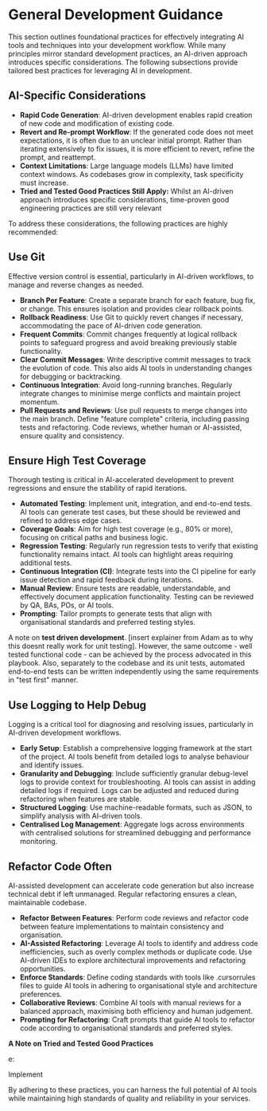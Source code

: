 # General Development Guidance

This section outlines foundational practices for effectively integrating AI tools and techniques into your development workflow. While many principles mirror standard development practices, an AI-driven approach introduces specific considerations. The following subsections provide tailored best practices for leveraging AI in development.

## AI-Specific Considerations

- **Rapid Code Generation**: AI-driven development enables rapid creation of new code and modification of existing code.
- **Revert and Re-prompt Workflow**: If the generated code does not meet expectations, it is often due to an unclear initial prompt. Rather than iterating extensively to fix issues, it is more efficient to revert, refine the prompt, and reattempt.
- **Context Limitations**: Large language models (LLMs) have limited context windows. As codebases grow in complexity, task specificity must increase.
- **Tried and Tested Good Practices Still Apply:** Whilst an AI-driven approach introduces specific considerations, time-proven good engineering practices are still very relevant

To address these considerations, the following practices are highly recommended:

## Use Git

Effective version control is essential, particularly in AI-driven workflows, to manage and reverse changes as needed.

- **Branch Per Feature**: Create a separate branch for each feature, bug fix, or change. This ensures isolation and provides clear rollback points.
- **Rollback Readiness**: Use Git to quickly revert changes if necessary, accommodating the pace of AI-driven code generation.
- **Frequent Commits**: Commit changes frequently at logical rollback points to safeguard progress and avoid breaking previously stable functionality.
- **Clear Commit Messages**: Write descriptive commit messages to track the evolution of code. This also aids AI tools in understanding changes for debugging or backtracking.
- **Continuous Integration**: Avoid long-running branches. Regularly integrate changes to minimise merge conflicts and maintain project momentum.
- **Pull Requests and Reviews**: Use pull requests to merge changes into the main branch. Define "feature complete" criteria, including passing tests and refactoring. Code reviews, whether human or AI-assisted, ensure quality and consistency.

## Ensure High Test Coverage

Thorough testing is critical in AI-accelerated development to prevent regressions and ensure the stability of rapid iterations.

- **Automated Testing**: Implement unit, integration, and end-to-end tests. AI tools can generate test cases, but these should be reviewed and refined to address edge cases.
- **Coverage Goals**: Aim for high test coverage (e.g., 80% or more), focusing on critical paths and business logic.
- **Regression Testing**: Regularly run regression tests to verify that existing functionality remains intact. AI tools can highlight areas requiring additional tests.
- **Continuous Integration (CI)**: Integrate tests into the CI pipeline for early issue detection and rapid feedback during iterations.
- **Manual Review**: Ensure tests are readable, understandable, and effectively document application functionality. Testing can be reviewed by QA, BAs, POs, or AI tools.
- **Prompting**: Tailor prompts to generate tests that align with organisational standards and preferred testing styles.

A note on **test driven development**. [insert explainer from Adam as to why this doesnt really work for unit testing]. However, the same outcome - well tested functional code - can be achieved by the process advocated in this playbook. Also, separately to the codebase and its unit tests, automated end-to-end tests can be written independently using the same requirements in "test first" manner. 

## Use Logging to Help Debug

Logging is a critical tool for diagnosing and resolving issues, particularly in AI-driven development workflows.

- **Early Setup**: Establish a comprehensive logging framework at the start of the project. AI tools benefit from detailed logs to analyse behaviour and identify issues.
- **Granularity and Debugging**: Include sufficiently granular debug-level logs to provide context for troubleshooting. AI tools can assist in adding detailed logs if required. Logs can be adjusted and reduced during refactoring when features are stable.
- **Structured Logging**: Use machine-readable formats, such as JSON, to simplify analysis with AI-driven tools.
- **Centralised Log Management**: Aggregate logs across environments with centralised solutions for streamlined debugging and performance monitoring.

## Refactor Code Often

AI-assisted development can accelerate code generation but also increase technical debt if left unmanaged. Regular refactoring ensures a clean, maintainable codebase.

- **Refactor Between Features**: Perform code reviews and refactor code between feature implementations to maintain consistency and organisation.
- **AI-Assisted Refactoring**: Leverage AI tools to identify and address code inefficiencies, such as overly complex methods or duplicate code. Use AI-driven IDEs to explore architectural improvements and refactoring opportunities.
- **Enforce Standards**: Define coding standards with tools like .cursorrules files to guide AI tools in adhering to organisational style and architecture preferences.
- **Collaborative Reviews**: Combine AI tools with manual reviews for a balanced approach, maximising both efficiency and human judgement.
- **Prompting for Refactoring**: Craft prompts that guide AI tools to refactor code according to organisational standards and preferred styles.



**A Note on Tried and Tested Good Practices**

e: 

Implement 


By adhering to these practices, you can harness the full potential of AI tools while maintaining high standards of quality and reliability in your services.
